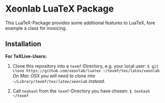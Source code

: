 Xeonlab LuaTeX Package
======================

This LuaTeX-Package provides some additional features to LuaTeX, fore example a class for invoicing.

Installation
------------

**For TeXLive-Users:**

1. Clone this repository into a `texmf`-Directory, e.g. your local user:
```$ git clone https://github.com/xeonlab/luatex ~/texmf/tex/latex/xeonlab```
*On Mac OSX you will need to clone into `~/Library/texmf/tex/latex/xeonlab` instead.*

2. Call `texhash` from the `texmf`-Directory you have chosen:
```$ texhash ~/texmf```
